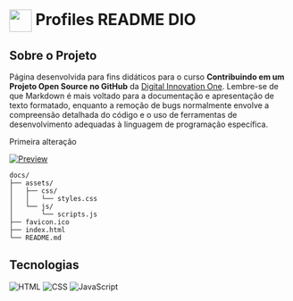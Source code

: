 <h1>
    <a href="https://www.dio.me/">
     <img align="center" width="40px" src="https://hermes.digitalinnovation.one/assets/diome/logo-minimized.png"></a>
    <span> Profiles README DIO</span>
</h1>

## Sobre o Projeto
Página desenvolvida para fins didáticos para o curso **Contribuindo em um Projeto Open Source no GitHub** da [Digital Innovation One](https://www.dio.me/). Lembre-se de que Markdown é mais voltado para a documentação e apresentação de texto formatado, enquanto a remoção de bugs normalmente envolve a compreensão detalhada do código e o uso de ferramentas de desenvolvimento adequadas à linguagem de programação específica.

Primeira alteração

[![Preview](https://img.shields.io/badge/Preview-000?style=for-the-badge&logo=github&logoColor=30A3DC)](https://digitalinnovationone.github.io/dio-lab-open-source/)

```
docs/
├── assets/
│   ├── css/
│   │   └── styles.css
│   └── js/
│       └── scripts.js
├── favicon.ico
├── index.html
└── README.md
```

## Tecnologias
![HTML](https://img.shields.io/badge/HTML-000?style=for-the-badge&logo=html5&logoColor=30A3DC)
![CSS](https://img.shields.io/badge/CSS-000?style=for-the-badge&logo=css3&logoColor=E94D5F)
![JavaScript](https://img.shields.io/badge/JavaScript-000?style=for-the-badge&logo=javascript&logoColor=30A3DC)
